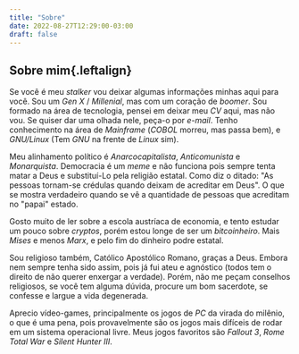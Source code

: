 ```yaml
---
title: "Sobre"
date: 2022-08-27T12:29:00-03:00
draft: false
---
```

## Sobre mim{.leftalign}

Se você é meu *stalker* vou deixar algumas informações minhas aqui para
você. Sou um *Gen X* / *Millenial*, mas com um coração de *boomer*. Sou
formado na área de tecnologia, pensei em deixar meu *CV* aqui, mas
não vou. Se quiser dar uma olhada nele, peça-o por *e-mail*. Tenho
conhecimento na área de *Mainframe* (*COBOL* morreu, mas passa bem),
e *GNU/Linux* (Tem *GNU* na frente de *Linux* sim).

Meu alinhamento político é *Anarcocapitalista*, *Anticomunista* e
*Monarquista*. Democracia é um *meme* e não funciona pois sempre
tenta matar a Deus e substituí-Lo pela religião estatal. Como
diz o ditado: "As pessoas tornam-se crédulas quando deixam
de acreditar em Deus". O que se mostra verdadeiro quando se
vê a quantidade de pessoas que acreditam no "papai" estado.

Gosto muito de ler sobre a escola austríaca de economia, e
tento estudar um pouco sobre *cryptos*, porém estou longe de
ser um *bitcoinheiro*. Mais *Mises* e menos *Marx*, e pelo
fim do dinheiro podre estatal.

Sou religioso também, Católico Apostólico Romano, graças a Deus.
Embora nem sempre tenha sido assim, pois já fui ateu e agnóstico
(todos tem o direito de não querer enxergar a verdade). Porém, não
me peçam conselhos religiosos, se você tem alguma dúvida, procure
um bom sacerdote, se confesse e largue a vida degenerada.

Aprecio vídeo-games, principalmente os jogos de *PC* da virada
do milênio, o que é uma pena, pois provavelmente são os jogos
mais difíceis de rodar em um sistema operacional livre. Meus
jogos favoritos são *Fallout 3*, *Rome Total War* e *Silent
Hunter III*.
